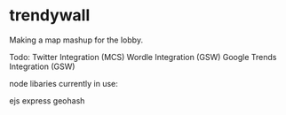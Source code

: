 trendywall
==========

Making a map mashup for the lobby. 

Todo:
Twitter Integration (MCS)
Wordle Integration (GSW)
Google Trends Integration (GSW)

node libaries currently in use:

ejs 
express
geohash
